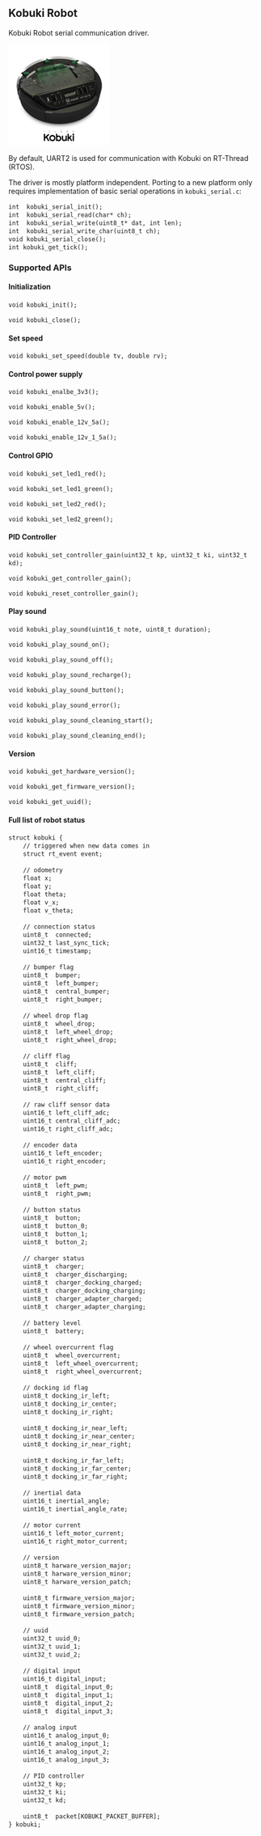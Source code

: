## Kobuki Robot

Kobuki Robot serial communication driver.

<img src="docs/logo_kobuki.png" width="200">

By default, UART2 is used for communication with Kobuki on RT-Thread (RTOS). 

The driver is mostly platform independent. Porting to a new platform only requires implementation of basic serial operations in `kobuki_serial.c`: 

```
int  kobuki_serial_init();
int  kobuki_serial_read(char* ch);
int  kobuki_serial_write(uint8_t* dat, int len);
int  kobuki_serial_write_char(uint8_t ch);
void kobuki_serial_close();
int kobuki_get_tick();
```

### Supported APIs

#### Initialization

```
void kobuki_init();
```

```
void kobuki_close();
```

#### Set speed

```
void kobuki_set_speed(double tv, double rv);
```

#### Control power supply

```
void kobuki_enalbe_3v3();
```

```
void kobuki_enable_5v();
```

```
void kobuki_enable_12v_5a();
```

```
void kobuki_enable_12v_1_5a();
```

#### Control GPIO

```
void kobuki_set_led1_red();
```

```
void kobuki_set_led1_green();
```

```
void kobuki_set_led2_red();
```

```
void kobuki_set_led2_green();
```

#### PID Controller

```
void kobuki_set_controller_gain(uint32_t kp, uint32_t ki, uint32_t kd);
```

```
void kobuki_get_controller_gain();
```

```
void kobuki_reset_controller_gain();
```

#### Play sound

```
void kobuki_play_sound(uint16_t note, uint8_t duration);
```

```
void kobuki_play_sound_on();
```

```
void kobuki_play_sound_off();
```

```
void kobuki_play_sound_recharge();
```

```
void kobuki_play_sound_button();
```

```
void kobuki_play_sound_error();
```

```
void kobuki_play_sound_cleaning_start();
```

```
void kobuki_play_sound_cleaning_end();
```

#### Version

```
void kobuki_get_hardware_version();
```

```
void kobuki_get_firmware_version();
```

```
void kobuki_get_uuid();
```

#### Full list of robot status

```
struct kobuki {
    // triggered when new data comes in
    struct rt_event event;

    // odometry
    float x;
    float y;
    float theta;
    float v_x;
    float v_theta;

    // connection status
    uint8_t  connected;
    uint32_t last_sync_tick;
    uint16_t timestamp;

    // bumper flag
    uint8_t  bumper;
    uint8_t  left_bumper;
    uint8_t  central_bumper;
    uint8_t  right_bumper;

    // wheel drop flag
    uint8_t  wheel_drop;
    uint8_t  left_wheel_drop;
    uint8_t  right_wheel_drop;

    // cliff flag
    uint8_t  cliff;
    uint8_t  left_cliff;
    uint8_t  central_cliff;
    uint8_t  right_cliff;

    // raw cliff sensor data
    uint16_t left_cliff_adc;
    uint16_t central_cliff_adc;
    uint16_t right_cliff_adc;

    // encoder data
    uint16_t left_encoder;
    uint16_t right_encoder;

    // motor pwm
    uint8_t  left_pwm;
    uint8_t  right_pwm;

    // button status
    uint8_t  button;
    uint8_t  button_0;
    uint8_t  button_1;
    uint8_t  button_2;

    // charger status
    uint8_t  charger;
    uint8_t  charger_discharging;
    uint8_t  charger_docking_charged;
    uint8_t  charger_docking_charging;
    uint8_t  charger_adapter_charged;
    uint8_t  charger_adapter_charging;

    // battery level
    uint8_t  battery;

    // wheel overcurrent flag
    uint8_t  wheel_overcurrent;
    uint8_t  left_wheel_overcurrent;
    uint8_t  right_wheel_overcurrent;

    // docking id flag
    uint8_t docking_ir_left;
    uint8_t docking_ir_center;
    uint8_t docking_ir_right;

    uint8_t docking_ir_near_left;
    uint8_t docking_ir_near_center;
    uint8_t docking_ir_near_right;

    uint8_t docking_ir_far_left;
    uint8_t docking_ir_far_center;
    uint8_t docking_ir_far_right;

    // inertial data
    uint16_t inertial_angle;
    uint16_t inertial_angle_rate;

    // motor current
    uint16_t left_motor_current;
    uint16_t right_motor_current;

    // version
    uint8_t harware_version_major;
    uint8_t harware_version_minor;
    uint8_t harware_version_patch;

    uint8_t firmware_version_major;
    uint8_t firmware_version_minor;
    uint8_t firmware_version_patch;

    // uuid
    uint32_t uuid_0;
    uint32_t uuid_1;
    uint32_t uuid_2;

    // digital input
    uint16_t digital_input;
    uint8_t  digital_input_0;
    uint8_t  digital_input_1;
    uint8_t  digital_input_2;
    uint8_t  digital_input_3;

    // analog input
    uint16_t analog_input_0;
    uint16_t analog_input_1;
    uint16_t analog_input_2;
    uint16_t analog_input_3;

    // PID controller
    uint32_t kp;
    uint32_t ki;
    uint32_t kd;

    uint8_t  packet[KOBUKI_PACKET_BUFFER];
} kobuki;
```

